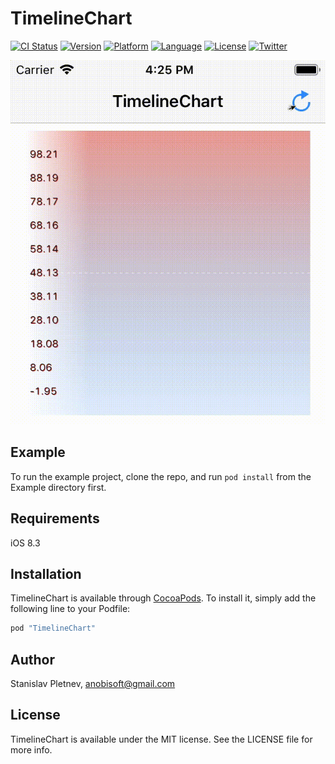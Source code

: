 
# TimelineChart

[![CI Status](http://img.shields.io/travis/Anobisoft/TimelineChart.svg?style=flat)](https://travis-ci.org/Anobisoft/TimelineChart)
[![Version](https://img.shields.io/cocoapods/v/TimelineChart.svg?style=flat)](http://cocoapods.org/pods/TimelineChart)
[![Platform](https://img.shields.io/cocoapods/p/TimelineChart.svg?style=flat)](http://cocoapods.org/pods/TimelineChart)
[![Language](https://img.shields.io/github/languages/top/Anobisoft/TimelineChart.svg)](https://github.com/Anobisoft/TimelineChart)
[![License](https://img.shields.io/cocoapods/l/TimelineChart.svg?style=flat)](http://cocoapods.org/pods/TimelineChart)
[![Twitter](https://img.shields.io/badge/twitter-@Anobisoft-blue.svg?style=flat)](http://twitter.com/Anobisoft)

![alt tag](https://github.com/Anobisoft/TimelineChart/blob/master/TimelineChart.gif)

## Example

To run the example project, clone the repo, and run `pod install` from the Example directory first.

## Requirements

iOS 8.3

## Installation

TimelineChart is available through [CocoaPods](http://cocoapods.org). To install
it, simply add the following line to your Podfile:

```ruby
pod "TimelineChart"
```

## Author

Stanislav Pletnev, anobisoft@gmail.com

## License

TimelineChart is available under the MIT license. See the LICENSE file for more info.
